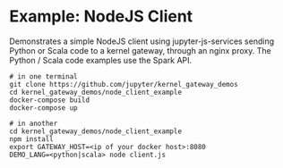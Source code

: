 # Example: NodeJS Client

Demonstrates a simple NodeJS client using jupyter-js-services sending Python or Scala code to a kernel gateway, through an nginx proxy. The Python / Scala code examples use the Spark API.

```
# in one terminal
git clone https://github.com/jupyter/kernel_gateway_demos
cd kernel_gateway_demos/node_client_example
docker-compose build
docker-compose up

# in another
cd kernel_gateway_demos/node_client_example
npm install
export GATEWAY_HOST=<ip of your docker host>:8080 
DEMO_LANG=<python|scala> node client.js
```
